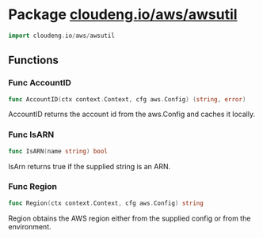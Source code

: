 # Package [cloudeng.io/aws/awsutil](https://pkg.go.dev/cloudeng.io/aws/awsutil?tab=doc)

```go
import cloudeng.io/aws/awsutil
```


## Functions
### Func AccountID
```go
func AccountID(ctx context.Context, cfg aws.Config) (string, error)
```
AccountID returns the account id from the aws.Config and caches it locally.

### Func IsARN
```go
func IsARN(name string) bool
```
IsArn returns true if the supplied string is an ARN.

### Func Region
```go
func Region(ctx context.Context, cfg aws.Config) string
```
Region obtains the AWS region either from the supplied config or from the
environment.




